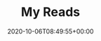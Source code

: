 ---
title: "My Reads"
description: "The Doks Blog."
date: 2020-10-06T08:49:55+00:00
lastmod: 2020-10-06T08:49:55+00:00
draft: false
images: []
books: [{
    title: "A Promised Land",
    author: "Barack Obama",
    image: "https://gowrishankarin.github.io/gowrishankarin_2/reads/images/a_promised_land.png"
}, 
{
    title: "Evolve Your Brain",
    author: "Joe Dispenza",
    image: "https://gowrishankarin.github.io/gowrishankarin_2/reads/images/evolve_your_brain.jpg"
}, 
{
    title: "Mossad",
    author: "Michael Zohar, Nissim Mishal",
    image: "https://gowrishankarin.github.io/gowrishankarin_2/reads/images/mossad.jpg"
}, 
{
    title: "The Gene",
    author: "Siddhartha Mukherjee",
    image: "https://gowrishankarin.github.io/gowrishankarin_2/reads/images/the_gene.jpg"
}, 


{
    title: "Outliers",
    author: "Malcom Gladwell",
    image: "https://gowrishankarin.github.io/gowrishankarin_2/reads/images/outliers.jpg"
}, 
{
    title: "Americanah",
    author: "Chimamanda Ngouzi Adichie",
    image: "https://gowrishankarin.github.io/gowrishankarin_2/reads/images/americanah.jpg"
}, 
{
    title: "My Gita",
    author: "Devdutt Pattanaik",
    image: "https://gowrishankarin.github.io/gowrishankarin_2/reads/images/my_gita.jpg"
}, 
{
    title: "Talking to Strangers",
    author: "Malcom Gladwell",
    image: "https://gowrishankarin.github.io/gowrishankarin_2/reads/images/talking_to_strangers.jpg"
}, 


{
    title: "Surely You're Joking, Mr.Feynman",
    author: "Richard P. Feynman",
    image: "https://gowrishankarin.github.io/gowrishankarin_2/reads/images/surely_you_are_joking.jpg"
}, 
{
    title: "Teachings of Vivekananda",
    author: "Vivekananda",
    image: "https://gowrishankarin.github.io/gowrishankarin_2/reads/images/teachings_of_vivekananda.jpg"
}, 
{
    title: "A Short History of Nearly Everything",
    author: "Bill Bryson",
    image: "https://gowrishankarin.github.io/gowrishankarin_2/reads/images/short_history_everything.jpg"
}, 
{
    title: "How to Win Friends and Influence People",
    author: "Dale Carnegie",
    image: "https://gowrishankarin.github.io/gowrishankarin_2/reads/images/how_to_win_friends.jpg"
}, 


{
    title: "Down Memory Lane",
    author: "Parthasarathi Rajagopalachari",
    image: "/reads/images/down_memory_lane.jpg"
}, 
{
    title: "Reality At Dawn",
    author: "Ram Chandra of Shahjahanpur",
    image: "/reads/images/reality_at_dawn.jpg"
}, 
{
    title: "My Master",
    author: "Parthasarathi Rajagopalachari",
    image: "/reads/images/my_master.jpg"
}, 
{
    title: "சிங்கநெஞ்சம் (Tamil)",
    author: "Parthasarathi Rajagopalachari",
    image: "/reads/images/singa_nenjam.jpg"
}, 



{
    title: "The Vegetarian",
    author: "Han Kang",
    image: "https://gowrishankarin.github.io/gowrishankarin_2/reads/images/the_vegetarian.jpg"
}, 
{
    title: "Sapiens",
    author: "Yuval Noah Harari",
    image: "https://gowrishankarin.github.io/gowrishankarin_2/reads/images/sapiens.jpg"
}, 
{
    title: "Disgrace",
    author: "John Maxwell Coetzee",
    image: "https://gowrishankarin.github.io/gowrishankarin_2/reads/images/disgrace.jpg"
}, 
{
    title: "Homo Deus",
    author: "Yuval Noah Harari",
    image: "https://gowrishankarin.github.io/gowrishankarin_2/reads/images/homo_deus.jpg"
}, 


{
    title: "21 Lessons for the 21st Century",
    author: "Yuval Noah Harari",
    image: "https://gowrishankarin.github.io/gowrishankarin_2/reads/images/21_lessons_21_century.jpg"
}, 
{
    title: "One Hundred Years of Solitude",
    author: "Gabriel García Márquez",
    image: "https://gowrishankarin.github.io/gowrishankarin_2/reads/images/100_years_solitude.jpg"
}, 
{
    title: "The Subtle Art of Not Giving a Fuck",
    author: "Mark Manson",
    image: "https://gowrishankarin.github.io/gowrishankarin_2/reads/images/the_subtle_art_of_not_giving.png"
}, 
{
    title: "The Man Who Knew Infinity",
    author: "Robert Kanigel",
    image: "https://gowrishankarin.github.io/gowrishankarin_2/reads/images/man_who_knew_infinity.jpg"
}, 

{
    title: "Straight from the Gut",
    author: "John F. Welch",
    image: "https://gowrishankarin.github.io/gowrishankarin_2/reads/images/straight_from_the_gut.jpg"
}, 
{
    title: "Metamorphosis",
    author: "Franz Kafka",
    image: "https://gowrishankarin.github.io/gowrishankarin_2/reads/images/metamorphosis.jpg"
}, 
{
    title: "On The Beach",
    author: "Nevil Shute",
    image: "https://gowrishankarin.github.io/gowrishankarin_2/reads/images/on_the_beach.jpg"
}, 
{
    title: "Made in Japan",
    author: "Akio Morita",
    image: "https://gowrishankarin.github.io/gowrishankarin_2/reads/images/made_in_japan.jpg"
}, 



{
    title: "First, Break All The Rules",
    author: "Marcus Buckingham, Curt Coffman",
    image: "https://gowrishankarin.github.io/gowrishankarin_2/reads/images/first_break_all_rules.jpg"
}, 
{
    title: "The Monk Who Sold His Ferrari",
    author: "Robin Sharma",
    image: "https://gowrishankarin.github.io/gowrishankarin_2/reads/images/monk_sold_ferrari.jpg"
}, 
{
    title: "The Difficulty of Being Good",
    author: "Gurcharan Das",
    image: "https://gowrishankarin.github.io/gowrishankarin_2/reads/images/difficulty_of_being_good.jpg"
}, 
{
    title: "Iacocca: An Autobiography",
    author: "Lee Iacocca",
    image: "https://gowrishankarin.github.io/gowrishankarin_2/reads/images/iacocca.jpg"
}, 



{
    title: "Tuesdays with Morrie",
    author: "Mitch Albom",
    image: "https://gowrishankarin.github.io/gowrishankarin_2/reads/images/tuesdays_with_morrie.jpg"
}, 
{
    title: "Julian Assange: The Unauthorised Autobiography",
    author: "Andrew O'Hagan and Julian Assange",
    image: "https://gowrishankarin.github.io/gowrishankarin_2/reads/images/julian_assange.jpg"
}
]
---